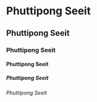 # Phuttipong Seeit
## Phuttipong Seeit
### Phuttipong Seeit
#### Phuttipong Seeit
##### Phuttipong Seeit
###### Phuttipong Seeit